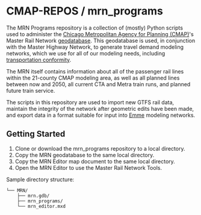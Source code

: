 # CMAP-REPOS / mrn_programs
The MRN Programs repository is a collection of (mostly) Python scripts used to administer the [Chicago Metropolitan Agency for Planning (CMAP)](http://www.cmap.illinois.gov)'s Master Rail Network [geodatabase](http://www.esri.com/software/arcgis/geodatabase). This geodatabase is used, in conjunction with the Master Highway Network, to generate travel demand modeling networks, which we use for all of our modeling needs, including [transportation conformity](http://www.cmap.illinois.gov/conformity-analysis).

The MRN itself contains information about all of the passenger rail lines within the 21-county CMAP modeling area, as well as all planned lines between now and 2050, all current CTA and Metra train runs, and planned future train service.

The scripts in this repository are used to import new GTFS rail data, maintain the integrity of the network after geometric edits have been made, and export data in a format suitable for input into [Emme](http://www.inrosoftware.com/en/products/emme/) modeling networks.

## Getting Started
1. Clone or download the mrn_programs repository to a local directory.
2. Copy the MRN geodatabase to the same local directory.
3. Copy the MRN Editor map document to the same local directory.
4. Open the MRN Editor to use the Master Rail Network Tools.

Sample directory structure:
```
└── MRN/  
    ├── mrn.gdb/  
    ├── mrn_programs/  
    └── mrn_editor.mxd
```